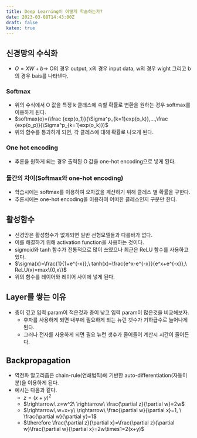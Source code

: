 ```yaml
---
title: Deep Learning이 어떻게 학습하는가?
date: 2023-03-08T14:43:00Z
draft: false
katex: true
---
```


## 신경망의 수식화

- $O=XW+b \rightarrow$ O의 경우 output, x의 경우 input data, w의 경우 wight 그리고 b의 경우 bais를 나타낸다.

### Softmax

- 위의 수식에서 O 값을 특정 k 클래스에 속할 확률로 변환을 원하는 경우 softmax를 이용하게 된다.
- $softmax(o)=(\frac {exp(o_1)}{\Sigma^p_{k=1}exp(o_k)},...,\frac {exp(o_p)}{\Sigma^p_{k=1}exp(o_k)})$
- 위의 함수를 통과하게 되면, 각 클레스에 대해 확률로 나오게 된다.

### One hot encoding

- 추론을 원하게 되는 경우 출력된 O 값을 one-hot encoding으로 넣게 된다.

### 둘간의 차이(Softmax와 one-hot encoding)

- 학습시에는 softmax를 이용하여 오차값을 계산하기 위해 클레스 별 확률을 구한다.
- 추론시에는 one-hot encoding을 이용하여 어떠한 클레스인지 구분만 한다.

## 활성함수

- 신경망은 활성함수가 없게되면 일반 선형모델들과 다를바가 없다.
- 이를 해결하기 위해 activation function을 사용하는 것이다.
- sigmoid와 tanh 함수가 전통적으로 많이 쓰였으나 최근은 ReLU 함수를 사용하고 있다.
- $\sigma(x)=\frac{1}{1+e^{-x}},\ tanh(x)=\frac{e^x-e^{-x}}{e^x+e^{-x}},\ ReLU(x)=max\{0,x\}$
- 위의 함수를 레이어와 레이어 사이에 넣게 된다.

## Layer를 쌓는 이유

- 층이 깊고 입력 param이 적은것과 층이 낮고 입력 param이 많은것을 비교해보자.
    - 후자를 사용하게 되면 내부에 필요하게 되는 뉴런 갯수가 기하급수로 늘어나게 된다.
    - 그러나 전자를 사용하게 되면 필요 뉴런 갯수가 줄어들어 계산시 시간이 줄어든다.

## Backpropagation

- 역전파 알고리즘은 chain-rule(연쇄법칙)에 기반한 auto-differentiation(자동미분)을 이용하게 된다.
- 예시는 다음과 같다.
    - $z=(x+y)^2$
    - $\rightarrow\ z=w^2\ \rightarrow\ \frac{\partial z}{\partial w}=2w$
    - $\rightarrow\ w=x+y\ \rightarrow\ \frac{\partial w}{\partial x}=1, \ \frac{\partial w}{\partial y}=1$
    - $\therefore \frac{\partial z}{\partial x}=\frac{\partial z}{\partial w}\frac{\partial w}{\partial x}=2w\times1=2(x+y)$
